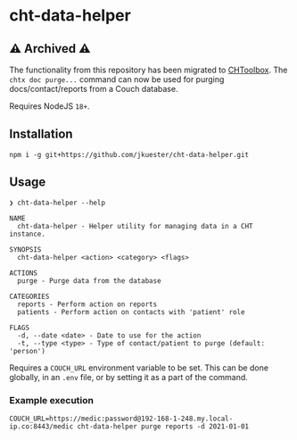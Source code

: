 # cht-data-helper

## ⚠️ Archived ⚠️

The functionality from this repository has been migrated to [CHToolbox](https://github.com/jkuester/chtoolbox).  The `chtx doc purge...` command can now be used for purging docs/contact/reports from a Couch database.

Requires NodeJS `18+`.

## Installation

```shell
npm i -g git+https://github.com/jkuester/cht-data-helper.git
```

## Usage

```shell
❯ cht-data-helper --help

NAME
  cht-data-helper - Helper utility for managing data in a CHT instance.

SYNOPSIS
  cht-data-helper <action> <category> <flags>

ACTIONS
  purge - Purge data from the database

CATEGORIES
  reports - Perform action on reports
  patients - Perform action on contacts with 'patient' role
  
FLAGS
  -d, --date <date> - Date to use for the action
  -t, --type <type> - Type of contact/patient to purge (default: 'person')
```

Requires a `COUCH_URL` environment variable to be set. This can be done globally, in an `.env` file, or by setting it as a part of the command.

### Example execution

```shell
COUCH_URL=https://medic:password@192-168-1-248.my.local-ip.co:8443/medic cht-data-helper purge reports -d 2021-01-01
```

